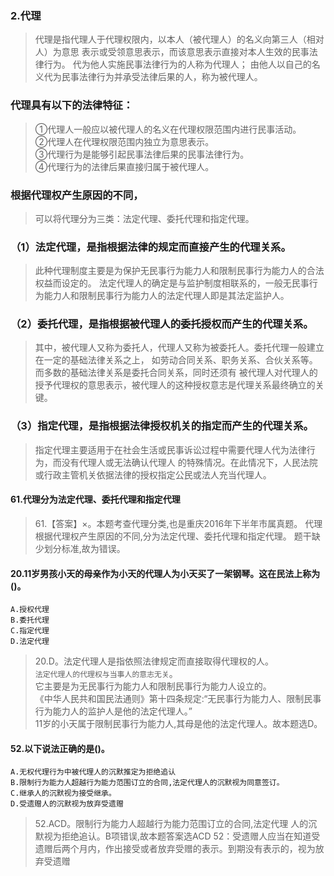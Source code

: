 ### 2.代理
>   代理是指代理人于代理权限内，以本人（被代理人）的名义向第三人（相对人）为意思
表示或受领意思表示，而该意思表示直接对本人生效的民事法律行为。
代为他人实施民事法律行为的人称为代理人；
由他人以自己的名义代为民事法律行为并承受法律后果的人，称为被代理人。

### 代理具有以下的法律特征：
>   ①代理人一般应以被代理人的名义在代理权限范围内进行民事活动。     
    ②代理人在代理权限范围内独立为意思表示。     
    ③代理行为是能够引起民事法律后果的民事法律行为。     
    ④代理行为的法律后果直接归属于被代理人。
    
### 根据代理权产生原因的不同，     
>   可以将代理分为三类：法定代理、委托代理和指定代理。     

### （1）法定代理，是指根据法律的规定而直接产生的代理关系。
>   此种代理制度主要是为保护无民事行为能力人和限制民事行为能力人的合法权益而设定的。
法定代理人的确定是与监护制度相联系的，一般无民事行为能力人和限制民事行为能力人的法定代理人即是其法定监护人。

### （2）委托代理，是指根据被代理人的委托授权而产生的代理关系。
>   其中，被代理人又称为委托人，代理人又称为被委托人。委托代理一般建立在一定的基础法律关系之上，
如劳动合同关系、职务关系、合伙关系等。而多数的基础法律关系是委托合同关系，同时还须有
被代理人对代理人的授予代理权的意思表示，被代理人的这种授权意志是代理关系最终确立的关键。

### （3）指定代理，是指根据法律授权机关的指定而产生的代理关系。
>   指定代理主要适用于在社会生活或民事诉讼过程中需要代理人代为法律行为，而没有代理人或无法确认代理人
的特殊情况。在此情况下，人民法院或行政主管机关依据法律的授权指定公民或法人充当代理人。



#### 61.代理分为法定代理、委托代理和指定代理
>   61.【答案】×。本题考查代理分类,也是重庆2016年下半年市属真题。
代理根据代理权产生原因的不同,分为法定代理、委托代理和指定代理。
题干缺少划分标准,故为错误。

#### 20.11岁男孩小天的母亲作为小天的代理人为小天买了一架钢琴。这在民法上称为()。
    A.授权代理
    B.委托代理
    C.指定代理
    D.法定代理
>   20.D。法定代理人是指依照法律规定而直接取得代理权的人。  
`法定代理人的代理权与当事人的意志无关`。  
    它主要是为无民事行为能力人和限制民事行为能力人设立的。  
    《中华人民共和国民法通则》第十四条规定:“无民事行为能力人、限制民事行为能力人的监护人是他的法定代理人。”  
    11岁的小天属于限制民事行为能力人,其母是他的法定代理人。故本题选D。  

#### 52.以下说法正确的是()。
    A.无权代理行为中被代理人的沉默推定为拒绝追认
    B.限制行为能力人超越行为能力范围订立的合同,法定代理人的沉默视为同意签订。
    C.继承人的沉默视为接受继承。
    D.受遗赠人的沉默视为放弃受遗赠
    
>   52.ACD。限制行为能力人超越行为能力范围订立的合同,法定代理
人的沉默视为拒绝追认。B项错误,故本题答案选ACD
>   52：受遗赠人应当在知道受遗赠后两个月内，作出接受或者放弃受赠的表示。到期没有表示的，视为放弃受遗赠    





















